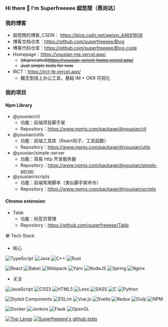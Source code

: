 ### Hi there 👋 I'm Superfreeeee 超悠閒（蔡尚达）

<!--
**superfreeeee/superfreeeee** is a ✨ _special_ ✨ repository because its `README.md` (this file) appears on your GitHub profile.

Here are some ideas to get you started:

- 🔭 I’m currently working on ...
- 🌱 I’m currently learning ...
- 👯 I’m looking to collaborate on ...
- 🤔 I’m looking for help with ...
- 💬 Ask me about ...
- 📫 How to reach me: ...
- 😄 Pronouns: ...
- ⚡ Fun fact: ...
-->

### 我的博客

- 超悠閒的博客_CSDN： https://blog.csdn.net/weixin_44691608
- 博客文档仓库：https://github.com/superfreeeee/Blog
- 博客代码仓库：https://github.com/superfreeeee/Blog-code
- Homepage：https://youxian-me.vercel.app/
  - ~~(deprecated)https://youxian-vercel-home.vercel.app/~~
  - ~~Just simple tools for now~~
- IRCT：https://irct-fe.vercel.app/
  - 概念型线上办公工具，基础 IM + OKR 可视化

### 我的项目

#### Npm Library

- @youxian/cli
  - 功能：前端项目脚手架
  - Repository：https://www.npmjs.com/package/@youxian/cli
- @youxian/utils
  - 功能：前端工具库（React钩子、工具函数）
  - Repository：https://www.npmjs.com/package/@youxian/utils
- @youxian/simple-server
  - 功能：简易 http 开发服务器
  - Repository：https://www.npmjs.com/package/@youxian/simple-server
- @youxian/scripts
  - 功能：前端常用脚本（类似脚手架命令）
  - Repository：https://www.npmjs.com/package/@youxian/scripts

#### Chrome extension

- Tabb
  - 功能：标签页管理
  - Repository：https://github.com/superfreeeee/Tabb

🛠 Tech Stack

- 核心

![TypeScript](https://img.shields.io/badge/typescript-%23007ACC.svg?style=for-the-badge&logo=typescript&logoColor=white)
![Java](https://img.shields.io/badge/java-%23ED8B00.svg?style=for-the-badge&logo=java&logoColor=white)
![C++](https://img.shields.io/badge/c++-%2300599C.svg?style=for-the-badge&logo=c%2B%2B&logoColor=white)
![Rust](https://img.shields.io/badge/rust-%23000000.svg?style=for-the-badge&logo=rust&logoColor=white)

![React](https://img.shields.io/badge/-React-45b8d8?style=for-the-badge&logo=react&logoColor=white)
![Babel](https://img.shields.io/badge/Babel-F9DC3e?style=for-the-badge&logo=babel&logoColor=black)
![Webpack](https://img.shields.io/badge/webpack-%238DD6F9.svg?style=for-the-badge&logo=webpack&logoColor=black)
![Yarn](https://img.shields.io/badge/yarn-%232C8EBB.svg?style=for-the-badge&logo=yarn&logoColor=white)
![NodeJS](https://img.shields.io/badge/node.js-6DA55F?style=for-the-badge&logo=node.js&logoColor=white)
![Spring](https://img.shields.io/badge/spring-%236DB33F.svg?style=for-the-badge&logo=spring&logoColor=white)
![Nginx](https://img.shields.io/badge/nginx-%23009639.svg?style=for-the-badge&logo=nginx&logoColor=white)

- 关注

![JavaScript](https://img.shields.io/badge/javascript-%23323330.svg?style=for-the-badge&logo=javascript&logoColor=%23F7DF1E)
![CSS3](https://img.shields.io/badge/css3-%231572B6.svg?style=for-the-badge&logo=css3&logoColor=white)
![HTML5](https://img.shields.io/badge/html5-%23E34F26.svg?style=for-the-badge&logo=html5&logoColor=white)
![Less](https://img.shields.io/badge/less-2B4C80?style=for-the-badge&logo=less&logoColor=white)
![SASS](https://img.shields.io/badge/-Sass-CC6699?style=for-the-badge&logo=SASS&logoColor=white)
![C](https://img.shields.io/badge/c-%2300599C.svg?style=for-the-badge&logo=c&logoColor=white)
![Python](https://img.shields.io/badge/python-3670A0?style=for-the-badge&logo=python&logoColor=ffdd54)

![Styled Components](https://img.shields.io/badge/styled--components-DB7093?style=for-the-badge&logo=styled-components&logoColor=white)
![ESLint](https://img.shields.io/badge/ESLint-4B3263?style=for-the-badge&logo=eslint&logoColor=white)
![Vue.js](https://img.shields.io/badge/vuejs-%2335495e.svg?style=for-the-badge&logo=vuedotjs&logoColor=%234FC08D)
![Svelte](https://img.shields.io/badge/svelte-%23f1413d.svg?style=for-the-badge&logo=svelte&logoColor=white)
![Redux](https://img.shields.io/badge/redux-%23593d88.svg?style=for-the-badge&logo=redux&logoColor=white)
![Gulp](https://img.shields.io/badge/GULP-%23CF4647.svg?style=for-the-badge&logo=gulp&logoColor=white)
![NPM](https://img.shields.io/badge/NPM-%23000000.svg?style=for-the-badge&logo=npm&logoColor=white)

![Docker](https://img.shields.io/badge/docker-%230db7ed.svg?style=for-the-badge&logo=docker&logoColor=white)
![Jenkins](https://img.shields.io/badge/jenkins-%232C5263.svg?style=for-the-badge&logo=jenkins&logoColor=white)
![Flask](https://img.shields.io/badge/flask-%23000.svg?style=for-the-badge&logo=flask&logoColor=white)
![OpenGL](https://img.shields.io/badge/OpenGL-%23FFFFFF.svg?style=for-the-badge&logo=opengl)

[![Top Langs](https://github-readme-stats.vercel.app/api/top-langs/?username=superfreeeee&hide=c&layout=compact)](https://github.com/Superfreeeee/github-readme-stats)  [![Superfreeeee's github stats](https://github-readme-stats.vercel.app/api?username=superfreeeee)](https://github.com/Superfreeeee/github-readme-stats)
